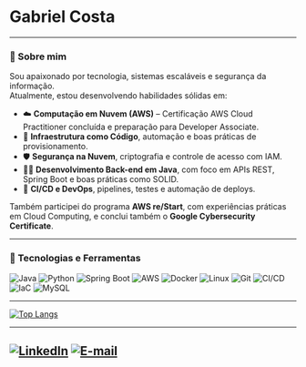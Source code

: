 #                    **Gabriel Costa**

---

### 🧠 Sobre mim

Sou apaixonado por tecnologia, sistemas escaláveis e segurança da informação.  
Atualmente, estou desenvolvendo habilidades sólidas em:

- ☁️ **Computação em Nuvem (AWS)** – Certificação AWS Cloud Practitioner concluída e preparação para Developer Associate.
- 🧰 **Infraestrutura como Código**, automação e boas práticas de provisionamento.
- 🛡️ **Segurança na Nuvem**, criptografia e controle de acesso com IAM.
- 👨‍💻 **Desenvolvimento Back-end em Java**, com foco em APIs REST, Spring Boot e boas práticas como SOLID.
- 🔄 **CI/CD e DevOps**, pipelines, testes e automação de deploys.

Também participei do programa **AWS re/Start**, com experiências práticas em Cloud Computing, e conclui também o **Google Cybersecurity Certificate**.

---

### 🧰 Tecnologias e Ferramentas

![Java](https://img.shields.io/badge/Java-ED8B00?style=for-the-badge&logo=java&logoColor=white)
![Python](https://img.shields.io/badge/python-3670A0?style=for-the-badge&logo=python&logoColor=ffdd54)
![Spring Boot](https://img.shields.io/badge/Spring_Boot-6DB33F?style=for-the-badge&logo=spring-boot&logoColor=white)
![AWS](https://img.shields.io/badge/AWS-232F3E?style=for-the-badge&logo=amazonaws&logoColor=white)
![Docker](https://img.shields.io/badge/Docker-2496ED?style=for-the-badge&logo=docker&logoColor=white)
![Linux](https://img.shields.io/badge/Linux-FCC624?style=for-the-badge&logo=linux&logoColor=black)
![Git](https://img.shields.io/badge/Git-F05032?style=for-the-badge&logo=git&logoColor=white)
![CI/CD](https://img.shields.io/badge/CI/CD-blue?style=for-the-badge&logo=githubactions&logoColor=white)
![IaC](https://img.shields.io/badge/Infrastructure_as_Code-45b8de?style=for-the-badge&logo=terraform&logoColor=white)
![MySQL](https://img.shields.io/badge/MySQL-00000F?style=for-the-badge&logo=mysql&logoColor=white)


---

[![Top Langs](https://github-readme-stats.vercel.app/api/top-langs/?username=GabrieClCosta&layout=compact&theme=github_dark)](https://github.com/GabrieClCosta)

---
[![LinkedIn](https://img.shields.io/badge/LinkedIn-0077B5?style=for-the-badge&logo=linkedin&logoColor=white)](https://www.linkedin.com/in/gabrielluiscosta/)
[![E-mail](https://img.shields.io/badge/-Email-000?style=for-the-badge&logo=microsoft-outlook&logoColor=007BFF)](mailto:gabrieclcosta@gmail.com)
---


